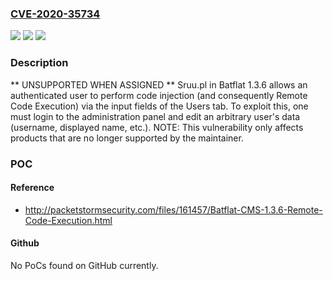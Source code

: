 ### [CVE-2020-35734](https://cve.mitre.org/cgi-bin/cvename.cgi?name=CVE-2020-35734)
![](https://img.shields.io/static/v1?label=Product&message=n%2Fa&color=blue)
![](https://img.shields.io/static/v1?label=Version&message=n%2Fa&color=blue)
![](https://img.shields.io/static/v1?label=Vulnerability&message=n%2Fa&color=brighgreen)

### Description

** UNSUPPORTED WHEN ASSIGNED ** Sruu.pl in Batflat 1.3.6 allows an authenticated user to perform code injection (and consequently Remote Code Execution) via the input fields of the Users tab. To exploit this, one must login to the administration panel and edit an arbitrary user's data (username, displayed name, etc.). NOTE: This vulnerability only affects products that are no longer supported by the maintainer.

### POC

#### Reference
- http://packetstormsecurity.com/files/161457/Batflat-CMS-1.3.6-Remote-Code-Execution.html

#### Github
No PoCs found on GitHub currently.

